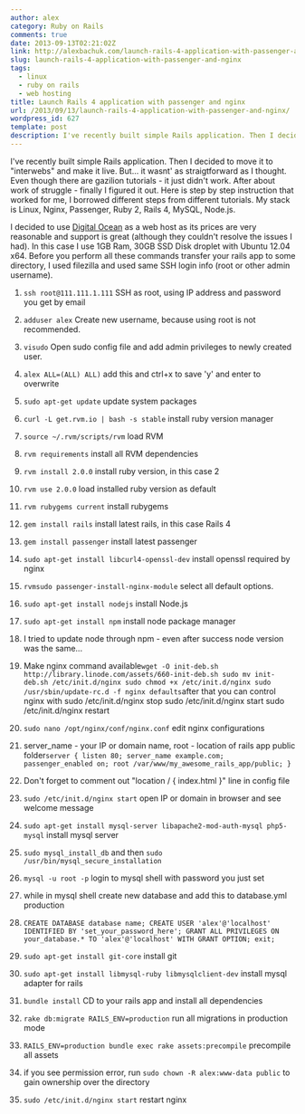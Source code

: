 ```yaml
---
author: alex
category: Ruby on Rails
comments: true
date: 2013-09-13T02:21:02Z
link: http://alexbachuk.com/launch-rails-4-application-with-passenger-and-nginx/
slug: launch-rails-4-application-with-passenger-and-nginx
tags:
  - linux
  - ruby on rails
  - web hosting
title: Launch Rails 4 application with passenger and nginx
url: /2013/09/13/launch-rails-4-application-with-passenger-and-nginx/
wordpress_id: 627
template: post
description: I've recently built simple Rails application. Then I decided to move it to "interwebs" and make it live. But... it wasnt' as straigtforward as I thought. Even though there are gazilion tutorials - it just didn't work.
---
```


I've recently built simple Rails application. Then I decided to move it to "interwebs" and make it live. But... it wasnt' as straigtforward as I thought. Even though there are gazilion tutorials - it just didn't work. After about work of struggle - finally I figured it out. Here is step by step instruction that worked for me, I borrowed different steps from different tutorials. My stack is Linux, Nginx, Passenger, Ruby 2, Rails 4, MySQL, Node.js.

I decided to use [Digital Ocean](https://www.digitalocean.com) as a web host as its prices are very reasonable and support is great (although they couldn't resolve the issues I had). In this case I use 1GB Ram, 30GB SSD Disk droplet with Ubuntu 12.04 x64. Before you perform all these commands transfer your rails app to some directory, I used filezilla and used same SSH login info (root or other admin username).

1. `ssh root@111.111.1.111` SSH as root, using IP address and password you get by email

2) `adduser alex` Create new username, because using root is not recommended.

3. `visudo` Open sudo config file and add admin privileges to newly created user.

4) `alex ALL=(ALL) ALL)` add this and ctrl+x to save 'y' and enter to overwrite

5. `sudo apt-get update` update system packages

6) `curl -L get.rvm.io | bash -s stable` install ruby version manager

7. `source ~/.rvm/scripts/rvm` load RVM

8) `rvm requirements` install all RVM dependencies

9. `rvm install 2.0.0` install ruby version, in this case 2

10) `rvm use 2.0.0` load installed ruby version as default

11. `rvm rubygems current` install rubygems

12) `gem install rails` install latest rails, in this case Rails 4

13. `gem install passenger` install latest passenger

14) `sudo apt-get install libcurl4-openssl-dev` install openssl required by nginx

15. `rvmsudo passenger-install-nginx-module` select all default options.

16) `sudo apt-get install nodejs` install Node.js

17. `sudo apt-get install npm` install node package manager

18) I tried to update node through npm - even after success node version was the same...

19. Make nginx command available`wget -O init-deb.sh http://library.linode.com/assets/660-init-deb.sh sudo mv init-deb.sh /etc/init.d/nginx sudo chmod +x /etc/init.d/nginx sudo /usr/sbin/update-rc.d -f nginx defaults`after that you can control nginx with
    sudo /etc/init.d/nginx stop
    sudo /etc/init.d/nginx start
    sudo /etc/init.d/nginx restart

20) `sudo nano /opt/nginx/conf/nginx.conf` edit nginx configurations

21. server_name - your IP or domain name, root - location of rails app public folder`server { listen 80; server_name example.com; passenger_enabled on; root /var/www/my_awesome_rails_app/public; }`

22) Don't forget to comment out "location / { index.html }" line in config file

23. `sudo /etc/init.d/nginx start` open IP or domain in browser and see welcome message

24) `sudo apt-get install mysql-server libapache2-mod-auth-mysql php5-mysql` install mysql server

25. `sudo mysql_install_db` and then `sudo /usr/bin/mysql_secure_installation`

26) `mysql -u root -p` login to mysql shell with password you just set

27. while in mysql shell create new database and add this to database.yml production

28) `CREATE DATABASE database name; CREATE USER 'alex'@'localhost' IDENTIFIED BY 'set_your_password_here'; GRANT ALL PRIVILEGES ON your_database.* TO 'alex'@'localhost' WITH GRANT OPTION; exit;`

29. `sudo apt-get install git-core` install git

30) `sudo apt-get install libmysql-ruby libmysqlclient-dev` install mysql adapter for rails

31. `bundle install` CD to your rails app and install all dependencies

32) `rake db:migrate RAILS_ENV=production` run all migrations in production mode

33. `RAILS_ENV=production bundle exec rake assets:precompile` precompile all assets

34) if you see permission error, run `sudo chown -R alex:www-data public` to gain ownership over the directory

35. `sudo /etc/init.d/nginx start` restart nginx
